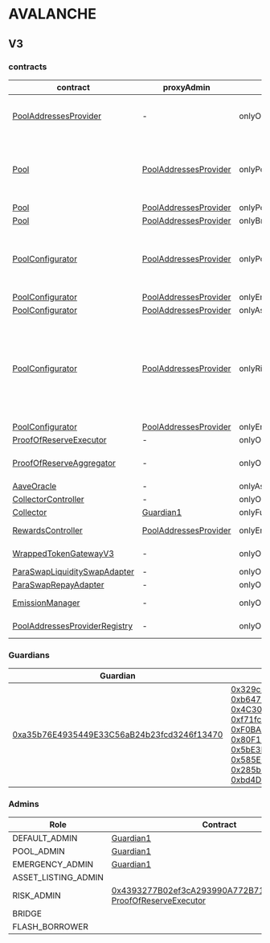 # AVALANCHE 
## V3 
### contracts
| contract |proxyAdmin |modifier |permission owner |functions |
|----------|----------|----------|----------|----------|
|  [PoolAddressesProvider](https://snowtrace.io/address/0xa97684ead0e402dC232d5A977953DF7ECBaB3CDb) |  - |  onlyOwner |  [Guardian1](https://snowtrace.io/address/0xa35b76E4935449E33C56aB24b23fcd3246f13470) |  setMarketId, setAddress, setAddressAsProxy, setPoolImpl, setPoolConfiguratorImpl, setPriceOracle, setACLManager, setACLAdmin, setPriceOracleSentinel, setPoolDataProvider | |--------|--------|--------|--------|--------|
|  [Pool](https://snowtrace.io/address/0x794a61358D6845594F94dc1DB02A252b5b4814aD) |  [PoolAddressesProvider](https://snowtrace.io/address/0xa97684ead0e402dC232d5A977953DF7ECBaB3CDb) |  onlyPoolConfigurator |  [PoolConfigurator](https://snowtrace.io/address/0x8145eddDf43f50276641b55bd3AD95944510021E) |  initReserve, dropReserve, setReserveInterestRateStrategyAddress, setConfiguration, updateBridgeProtocolFee, updateFlashloanPremiums, configureEModeCategory, resetIsolationModeTotalDebt | |--------|--------|--------|--------|--------|
|  [Pool](https://snowtrace.io/address/0x794a61358D6845594F94dc1DB02A252b5b4814aD) |  [PoolAddressesProvider](https://snowtrace.io/address/0xa97684ead0e402dC232d5A977953DF7ECBaB3CDb) |  onlyPoolAdmin |  [Guardian1](https://snowtrace.io/address/0xa35b76E4935449E33C56aB24b23fcd3246f13470) |  rescueTokens | |--------|--------|--------|--------|--------|
|  [Pool](https://snowtrace.io/address/0x794a61358D6845594F94dc1DB02A252b5b4814aD) |  [PoolAddressesProvider](https://snowtrace.io/address/0xa97684ead0e402dC232d5A977953DF7ECBaB3CDb) |  onlyBridge |   |  mintUnbacked, backUnbacked | |--------|--------|--------|--------|--------|
|  [PoolConfigurator](https://snowtrace.io/address/0x8145eddDf43f50276641b55bd3AD95944510021E) |  [PoolAddressesProvider](https://snowtrace.io/address/0xa97684ead0e402dC232d5A977953DF7ECBaB3CDb) |  onlyPoolAdmin |  [Guardian1](https://snowtrace.io/address/0xa35b76E4935449E33C56aB24b23fcd3246f13470) |  dropReserve, dropReserve, updateAToken, updateStableDebtToken, updateVariableDebtToken, setReserveActive, updateBridgeProtocolFee, updateFlashloanPremiumTotal, updateFlashloanPremiumToProtocol | |--------|--------|--------|--------|--------|
|  [PoolConfigurator](https://snowtrace.io/address/0x8145eddDf43f50276641b55bd3AD95944510021E) |  [PoolAddressesProvider](https://snowtrace.io/address/0xa97684ead0e402dC232d5A977953DF7ECBaB3CDb) |  onlyEmergencyAdmin |  [Guardian1](https://snowtrace.io/address/0xa35b76E4935449E33C56aB24b23fcd3246f13470) |  setPoolPause | |--------|--------|--------|--------|--------|
|  [PoolConfigurator](https://snowtrace.io/address/0x8145eddDf43f50276641b55bd3AD95944510021E) |  [PoolAddressesProvider](https://snowtrace.io/address/0xa97684ead0e402dC232d5A977953DF7ECBaB3CDb) |  onlyAssetListingOrPoolAdmins |  [Guardian1](https://snowtrace.io/address/0xa35b76E4935449E33C56aB24b23fcd3246f13470) |  initReserves | |--------|--------|--------|--------|--------|
|  [PoolConfigurator](https://snowtrace.io/address/0x8145eddDf43f50276641b55bd3AD95944510021E) |  [PoolAddressesProvider](https://snowtrace.io/address/0xa97684ead0e402dC232d5A977953DF7ECBaB3CDb) |  onlyRiskOrPoolAdmins |  [Guardian1](https://snowtrace.io/address/0xa35b76E4935449E33C56aB24b23fcd3246f13470), [0x4393277B02ef3cA293990A772B7160a8c76F2443](https://snowtrace.io/address/0x4393277B02ef3cA293990A772B7160a8c76F2443), [ProofOfReserveExecutor](https://snowtrace.io/address/0xab22988D93d5F942fC6B6c6Ea285744809D1d9Cc) |  setReserveBorrowing, setReserveBorrowing, configureReserveAsCollateral, setReserveStableRateBorrowing, setReserveFreeze, setBorrowableInIsolation, setReserveFactor, setDebtCeiling, setSiloedBorrowing, setBorrowCap, setSupplyCap, setLiquidationProtocolFee, setEModeCategory, setAssetEModeCategory, setUnbackedMintCap, setReserveInterestRateStrategyAddress | |--------|--------|--------|--------|--------|
|  [PoolConfigurator](https://snowtrace.io/address/0x8145eddDf43f50276641b55bd3AD95944510021E) |  [PoolAddressesProvider](https://snowtrace.io/address/0xa97684ead0e402dC232d5A977953DF7ECBaB3CDb) |  onlyEmergencyOrPoolAdmin |  [Guardian1](https://snowtrace.io/address/0xa35b76E4935449E33C56aB24b23fcd3246f13470) |  setReservePause | |--------|--------|--------|--------|--------|
|  [ProofOfReserveExecutor](https://snowtrace.io/address/0xab22988D93d5F942fC6B6c6Ea285744809D1d9Cc) |  - |  onlyOwner |  [Guardian1](https://snowtrace.io/address/0xa35b76E4935449E33C56aB24b23fcd3246f13470) |  enableAssets, disableAssets | |--------|--------|--------|--------|--------|
|  [ProofOfReserveAggregator](https://snowtrace.io/address/0x80f2c02224a2E548FC67c0bF705eBFA825dd5439) |  - |  onlyOwner |  [Guardian1](https://snowtrace.io/address/0xa35b76E4935449E33C56aB24b23fcd3246f13470) |  enableProofOfReserveFeed, enableProofOfReserveFeedWithBridgeWrapper, disableProofOfReserveFeed | |--------|--------|--------|--------|--------|
|  [AaveOracle](https://snowtrace.io/address/0xEBd36016B3eD09D4693Ed4251c67Bd858c3c7C9C) |  - |  onlyAssetListingOrPoolAdmins |  [Guardian1](https://snowtrace.io/address/0xa35b76E4935449E33C56aB24b23fcd3246f13470) |  setAssetSources, setFallbackOracle | |--------|--------|--------|--------|--------|
|  [CollectorController](https://snowtrace.io/address/0xaCbE7d574EF8dC39435577eb638167Aca74F79f0) |  - |  onlyOwner |  [Guardian1](https://snowtrace.io/address/0xa35b76E4935449E33C56aB24b23fcd3246f13470) |  approve, transfer | |--------|--------|--------|--------|--------|
|  [Collector](https://snowtrace.io/address/0x5ba7fd868c40c16f7aDfAe6CF87121E13FC2F7a0) |  [Guardian1](https://snowtrace.io/address/0xa35b76E4935449E33C56aB24b23fcd3246f13470) |  onlyFundsAdmin |  [CollectorController](https://snowtrace.io/address/0xaCbE7d574EF8dC39435577eb638167Aca74F79f0) |  approve, transfer, setFundsAdmin | |--------|--------|--------|--------|--------|
|  [RewardsController](https://snowtrace.io/address/0x929EC64c34a17401F460460D4B9390518E5B473e) |  [PoolAddressesProvider](https://snowtrace.io/address/0xa97684ead0e402dC232d5A977953DF7ECBaB3CDb) |  onlyEmissionManager |  [EmissionManager](https://snowtrace.io/address/0x048f2228D7Bf6776f99aB50cB1b1eaB4D1d4cA73) |  configureAssets, setTransferStrategy, setRewardOracle, setClaimer | |--------|--------|--------|--------|--------|
|  [WrappedTokenGatewayV3](https://snowtrace.io/address/0x6F143FE2F7B02424ad3CaD1593D6f36c0Aab69d7) |  - |  onlyOwner |  [Guardian1](https://snowtrace.io/address/0xa35b76E4935449E33C56aB24b23fcd3246f13470) |  emergencyTokenTransfer, emergencyEtherTransfer | |--------|--------|--------|--------|--------|
|  [ParaSwapLiquiditySwapAdapter](https://snowtrace.io/address/0xF7fC20D9D1D8DFE55F5F2c3180272a5747dD327F) |  - |  onlyOwner |  [0x0d541A4E05d3df625A5aFe23beF0E4EeCBDB201A](https://snowtrace.io/address/0x0d541A4E05d3df625A5aFe23beF0E4EeCBDB201A) |  rescueTokens | |--------|--------|--------|--------|--------|
|  [ParaSwapRepayAdapter](https://snowtrace.io/address/0x8a743090e9759E758d15a4CFd18408fb6332c625) |  - |  onlyOwner |  [0x0d541A4E05d3df625A5aFe23beF0E4EeCBDB201A](https://snowtrace.io/address/0x0d541A4E05d3df625A5aFe23beF0E4EeCBDB201A) |  rescueTokens | |--------|--------|--------|--------|--------|
|  [EmissionManager](https://snowtrace.io/address/0x048f2228D7Bf6776f99aB50cB1b1eaB4D1d4cA73) |  - |  onlyOwner |  [Guardian1](https://snowtrace.io/address/0xa35b76E4935449E33C56aB24b23fcd3246f13470) |  setClaimer, setEmissionAdmin, setRewardsController | |--------|--------|--------|--------|--------|
|  [PoolAddressesProviderRegistry](https://snowtrace.io/address/0x770ef9f4fe897e59daCc474EF11238303F9552b6) |  - |  onlyOwner |  [Guardian1](https://snowtrace.io/address/0xa35b76E4935449E33C56aB24b23fcd3246f13470) |  registerAddressesProvider, unregisterAddressesProvider | |--------|--------|--------|--------|--------|

### Guardians 
| Guardian |Owners |
|----------|----------|
|  [0xa35b76E4935449E33C56aB24b23fcd3246f13470](https://snowtrace.io/address/0xa35b76E4935449E33C56aB24b23fcd3246f13470) |  [0x329c54289Ff5D6B7b7daE13592C6B1EDA1543eD4](https://snowtrace.io/address/0x329c54289Ff5D6B7b7daE13592C6B1EDA1543eD4), [0xb647055A9915bF9c8021a684E175A353525b9890](https://snowtrace.io/address/0xb647055A9915bF9c8021a684E175A353525b9890), [0x4C30E33758216aD0d676419c21CB8D014C68099f](https://snowtrace.io/address/0x4C30E33758216aD0d676419c21CB8D014C68099f), [0xf71fc92e2949ccF6A5Fd369a0b402ba80Bc61E02](https://snowtrace.io/address/0xf71fc92e2949ccF6A5Fd369a0b402ba80Bc61E02), [0xF0BA0fF18498F6fab57b8286006F9512D6aE2565](https://snowtrace.io/address/0xF0BA0fF18498F6fab57b8286006F9512D6aE2565), [0x80F11A20cd3855cAe3640558Ff320401EE970cFa](https://snowtrace.io/address/0x80F11A20cd3855cAe3640558Ff320401EE970cFa), [0x5bE3E96Cdc3A97628bD7308d3588B9a474F4A54d](https://snowtrace.io/address/0x5bE3E96Cdc3A97628bD7308d3588B9a474F4A54d), [0x585E06CA576D0565a035301819FD2cfD7104c1E8](https://snowtrace.io/address/0x585E06CA576D0565a035301819FD2cfD7104c1E8), [0x285b7EEa81a5B66B62e7276a24c1e0F83F7409c1](https://snowtrace.io/address/0x285b7EEa81a5B66B62e7276a24c1e0F83F7409c1), [0xbd4DCfA978c6D0d342cE36809AfFFa49d4B7f1F7](https://snowtrace.io/address/0xbd4DCfA978c6D0d342cE36809AfFFa49d4B7f1F7) | |--------|--------|

### Admins 
| Role |Contract |
|----------|----------|
|  DEFAULT_ADMIN |  [Guardian1](https://snowtrace.io/address/0xa35b76E4935449E33C56aB24b23fcd3246f13470) | |--------|--------|
|  POOL_ADMIN |  [Guardian1](https://snowtrace.io/address/0xa35b76E4935449E33C56aB24b23fcd3246f13470) | |--------|--------|
|  EMERGENCY_ADMIN |  [Guardian1](https://snowtrace.io/address/0xa35b76E4935449E33C56aB24b23fcd3246f13470) | |--------|--------|
|  ASSET_LISTING_ADMIN |   | |--------|--------|
|  RISK_ADMIN |  [0x4393277B02ef3cA293990A772B7160a8c76F2443](https://snowtrace.io/address/0x4393277B02ef3cA293990A772B7160a8c76F2443), [ProofOfReserveExecutor](https://snowtrace.io/address/0xab22988D93d5F942fC6B6c6Ea285744809D1d9Cc) | |--------|--------|
|  BRIDGE |   | |--------|--------|
|  FLASH_BORROWER |   | |--------|--------|


